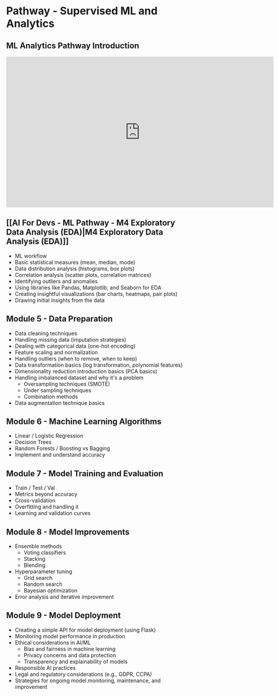 # Pathway - Supervised ML and Analytics

## ML Analytics Pathway Introduction
<iframe src="https://share.descript.com/embed/RD3oDJD14p0" width="720" height="405" frameborder="0" allowfullscreen></iframe>

## [[AI For Devs - ML Pathway - M4 Exploratory Data Analysis (EDA)|M4 Exploratory Data Analysis (EDA)]]
- ML workflow
- Basic statistical measures (mean, median, mode)
- Data distribution analysis (histograms, box plots)
- Correlation analysis (scatter plots, correlation matrices)
- Identifying outliers and anomalies
- Using libraries like Pandas, Matplotlib, and Seaborn for EDA
- Creating insightful visualizations (bar charts, heatmaps, pair plots)
- Drawing initial insights from the data

## Module 5 - Data Preparation
- Data cleaning techniques
- Handling missing data (imputation strategies)
- Dealing with categorical data (one-hot encoding)
- Feature scaling and normalization
- Handling outliers (when to remove, when to keep)
- Data transformation basics (log transformation, polynomial features)
- Dimensionality reduction introduction basics (PCA basics)
- Handling imbalanced dataset and why it's a problem
    - Oversampling techniques (SMOTE)
    - Under sampling techniques
    - Combination methods
- Data augmentation technique basics

## Module 6 - Machine Learning Algorithms
- Linear / Logistic Regression
- Decision Trees
- Random Forests / Boosting vs Bagging
- Implement and understand accuracy

## Module 7 - Model Training and Evaluation
- Train / Test / Val
- Metrics beyond accuracy
- Cross-validation
- Overfitting and handling it
- Learning and validation curves

## Module 8 - Model Improvements
- Ensemble methods
    - Voting classifiers
    - Stacking
    - Blending
- Hyperparameter tuning
    - Grid search
    - Random search
    - Bayesian optimization
- Error analysis and iterative improvement

## Module 9 - Model Deployment
- Creating a simple API for model deployment (using Flask)
- Monitoring model performance in production
- Ethical considerations in AI/ML
    - Bias and fairness in machine learning
    - Privacy concerns and data protection
    - Transparency and explainability of models
- Responsible AI practices
- Legal and regulatory considerations (e.g., GDPR, CCPA)
- Strategies for ongoing model monitoring, maintenance, and improvement